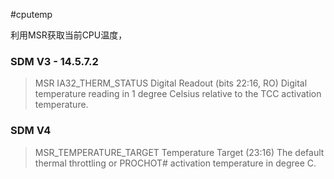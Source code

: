#cputemp

利用MSR获取当前CPU温度，

### SDM V3 - 14.5.7.2
> MSR IA32_THERM_STATUS
> Digital Readout (bits 22:16, RO) 
> Digital temperature reading in 1 degree Celsius relative to the TCC activation temperature.

### SDM V4
> MSR_TEMPERATURE_TARGET
> Temperature Target (23:16)
> The default thermal throttling or PROCHOT# activation temperature in degree C.

